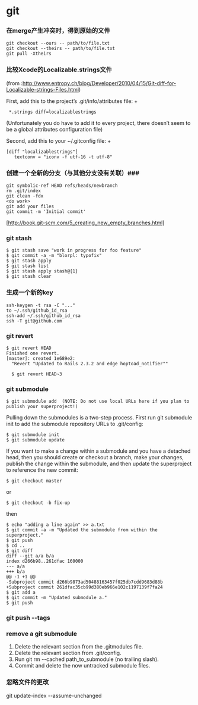 git
===

### 在merge产生冲突时，得到原始的文件 ###
```shell
git checkout --ours -- path/to/file.txt
git checkout --theirs -- path/to/file.txt
git pull -Xtheirs
```

### 比较Xcode的Localizable.strings文件 ###
(from :http://www.entropy.ch/blog/Developer/2010/04/15/Git-diff-for-Localizable-strings-Files.html)

First, add this to the project’s .git/info/attributes file:
+
```
 *.strings diff=localizablestrings
```
(Unfortunately you do have to add it to every project, there doesn’t seem to be a global attributes configuration file)

Second, add this to your ~/.gitconfig file:
+
```
[diff "localizablestrings"]
   textconv = "iconv -f utf-16 -t utf-8"
```


### 创建一个全新的分支（与其他分支没有关联）###
```shell
git symbolic-ref HEAD refs/heads/newbranch 
rm .git/index 
git clean -fdx 
<do work> 
git add your files 
git commit -m 'Initial commit'
```
[http://book.git-scm.com/5_creating_new_empty_branches.html]

### git stash ###
```shell
$ git stash save "work in progress for foo feature"
$ git commit -a -m "blorpl: typofix"
$ git stash apply
$ git stash list
$ git stash apply stash@{1}
$ git stash clear
```

### 生成一个新的key ###
```shell
ssh-keygen -t rsa -C "..."
to ~/.ssh/github_id_rsa
ssh-add ~/.ssh/github_id_rsa
ssh -T git@github.com
```

### git revert ###
```shell
$ git revert HEAD
Finished one revert.
[master]: created 1e689e2: 
  "Revert "Updated to Rails 2.3.2 and edge hoptoad_notifier""
  
  $ git revert HEAD~3
```

### git submodule ###
```
$ git submodule add  (NOTE: Do not use local URLs here if you plan to publish your superproject!)
```

Pulling down the submodules is a two-step process. First run git submodule
init to add the submodule repository URLs to .git/config:
```
$ git submodule init
$ git submodule update
```

If you want to make a change within a submodule and you have a detached head, then you should create or checkout a branch, make your changes, publish the change within the submodule, and then update the superproject to reference the new commit:
```
$ git checkout master
```
or
```
$ git checkout -b fix-up
```


then
```
$ echo "adding a line again" >> a.txt
$ git commit -a -m "Updated the submodule from within the superproject."
$ git push
$ cd ..
$ git diff
diff --git a/a b/a
index d266b98..261dfac 160000
--- a/a
+++ b/a
@@ -1 +1 @@
-Subproject commit d266b9873ad50488163457f025db7cdd9683d88b
+Subproject commit 261dfac35cb99d380eb966e102c1197139f7fa24
$ git add a
$ git commit -m "Updated submodule a."
$ git push
```

### git push --tags ###

### remove a git submodule ###
1. Delete the relevant section from the .gitmodules file.
2. Delete the relevant section from .git/config.
3. Run git rm --cached path_to_submodule (no trailing slash).
4. Commit and delete the now untracked submodule files.



### 忽略文件的更改 ###
git update-index --assume-unchanged <filename>
